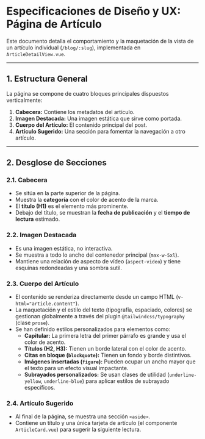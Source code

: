 # Especificaciones de Diseño y UX: Página de Artículo

Este documento detalla el comportamiento y la maquetación de la vista de un artículo individual (`/blog/:slug`), implementada en `ArticleDetailView.vue`.

---

## 1. Estructura General

La página se compone de cuatro bloques principales dispuestos verticalmente:

1.  **Cabecera:** Contiene los metadatos del artículo.
2.  **Imagen Destacada:** Una imagen estática que sirve como portada.
3.  **Cuerpo del Artículo:** El contenido principal del post.
4.  **Artículo Sugerido:** Una sección para fomentar la navegación a otro artículo.

---

## 2. Desglose de Secciones

### 2.1. Cabecera

- Se sitúa en la parte superior de la página.
- Muestra la **categoría** con el color de acento de la marca.
- El **título (H1)** es el elemento más prominente.
- Debajo del título, se muestran la **fecha de publicación** y el **tiempo de lectura** estimado.

### 2.2. Imagen Destacada

- Es una imagen estática, no interactiva.
- Se muestra a todo lo ancho del contenedor principal (`max-w-5xl`).
- Mantiene una relación de aspecto de vídeo (`aspect-video`) y tiene esquinas redondeadas y una sombra sutil.

### 2.3. Cuerpo del Artículo

- El contenido se renderiza directamente desde un campo HTML (`v-html="article.content"`).
- La maquetación y el estilo del texto (tipografía, espaciado, colores) se gestionan globalmente a través del plugin `@tailwindcss/typography` (clase `prose`).
- Se han definido estilos personalizados para elementos como:
  - **Capitular:** La primera letra del primer párrafo es grande y usa el color de acento.
  - **Títulos (H2, H3):** Tienen un borde lateral con el color de acento.
  - **Citas en bloque (`blockquote`):** Tienen un fondo y borde distintivos.
  - **Imágenes insertadas (`figure`):** Pueden ocupar un ancho mayor que el texto para un efecto visual impactante.
  - **Subrayados personalizados:** Se usan clases de utilidad (`underline-yellow`, `underline-blue`) para aplicar estilos de subrayado específicos.

### 2.4. Artículo Sugerido

- Al final de la página, se muestra una sección `<aside>`.
- Contiene un título y una única tarjeta de artículo (el componente `ArticleCard.vue`) para sugerir la siguiente lectura.
